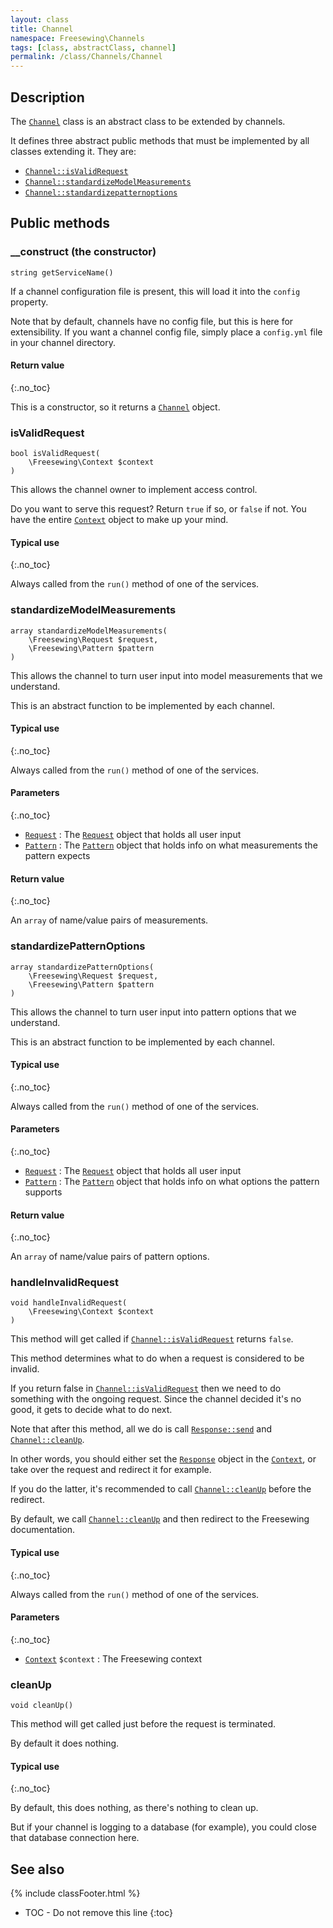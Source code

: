 ```yaml
---
layout: class
title: Channel
namespace: Freesewing\Channels
tags: [class, abstractClass, channel]
permalink: /class/Channels/Channel
---
```

## Description 

The [`Channel`](Channel) class is an abstract class to be extended by channels.

It defines three abstract public methods that must be implemented by all classes
extending it. They are:

- [`Channel::isValidRequest`](Channel#isvalidrequest) 
- [`Channel::standardizeModelMeasurements`](Channel#standardizemodelmeasurements) 
- [`Channel::standardizepatternoptions`](Channel#standardizepatternoptions) 

## Public methods

### __construct (the constructor)

```php?start_inline=1
string getServiceName() 
```
If a channel configuration file is present, this will load it into the `config` property.

Note that by default, channels have no config file, but this is here for extensibility.
If you want a channel config file, simply place a `config.yml` file in your channel directory.

#### Return value
{:.no_toc}

This is a constructor, so it returns a [`Channel`](Channel) object.

### isValidRequest

```php?start_inline=1
bool isValidRequest(
    \Freesewing\Context $context
)
```

This allows the channel owner to implement access control. 

Do you want to serve this request? Return `true` if so, or `false` if not.
You have the entire [`Context`](../Context) object to make up your mind.

#### Typical use
{:.no_toc}

Always called from the `run()` method of one of the services.

### standardizeModelMeasurements

```php?start_inline=1
array standardizeModelMeasurements(
    \Freesewing\Request $request,
    \Freesewing\Pattern $pattern
)
```

This allows the channel to turn user input into model measurements that we understand.

This is an abstract function to be implemented by each channel.

#### Typical use
{:.no_toc}

Always called from the `run()` method of one of the services.

#### Parameters
{:.no_toc}

- [`Request`](../Request) : The [`Request`](../Request) object that holds all user input
- [`Pattern`](../Patterns/Pattern) : The [`Pattern`](../Patterns/Pattern) object that holds info on what measurements the pattern expects

#### Return value
{:.no_toc}

An `array` of name/value pairs of measurements.

### standardizePatternOptions

```php?start_inline=1
array standardizePatternOptions(
    \Freesewing\Request $request,
    \Freesewing\Pattern $pattern
)
```

This allows the channel to turn user input into pattern options that we understand.

This is an abstract function to be implemented by each channel.

#### Typical use
{:.no_toc}

Always called from the `run()` method of one of the services.

#### Parameters
{:.no_toc}

- [`Request`](../Request) : The [`Request`](../Request) object that holds all user input
- [`Pattern`](../Patterns/Pattern) : The [`Pattern`](../Patterns/Pattern) object that holds info on what options the pattern supports

#### Return value
{:.no_toc}

An `array` of name/value pairs of pattern options.


### handleInvalidRequest

```php?start_inline=1
void handleInvalidRequest(
    \Freesewing\Context $context
) 
```
This method will get called if [`Channel::isValidRequest`](Channel#isvalidrequest) returns `false`.

This method determines what to do when a request is considered to be invalid.

If you return false in [`Channel::isValidRequest`](Channel#isvalidrequest)
then we need to do something with the ongoing request. 
Since the channel decided it's no good, it gets to decide what to do next.

Note that after this method, all we do is call [`Response::send`](../Response#send)
and [`Channel::cleanUp`](Channel#cleanup).

In other words, you should either set the [`Response`](../Response) object
in the [`Context`](../Context), or take over the request and redirect it for example.

If you do the latter, it's recommended to call [`Channel::cleanUp`](Channel#cleanup) before the redirect.

By default, we call [`Channel::cleanUp`](Channel#cleanup) and then redirect to the Freesewing documentation.

#### Typical use
{:.no_toc}

Always called from the `run()` method of one of the services.

#### Parameters
{:.no_toc}

- [`Context`](../Context) `$context` : The Freesewing context

### cleanUp

```php?start_inline=1
void cleanUp()
```

This method will get called just before the request is terminated.

By default it does nothing.

#### Typical use
{:.no_toc}

By default, this does nothing, as there's nothing to clean up. 

But if your channel is logging to a database (for example), you could close that
database connection here.

## See also
{% include classFooter.html %}
* TOC - Do not remove this line
{:toc}
